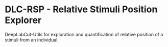 # DLC-RSP - Relative Stimuli Position Explorer
DeepLabCut-Utils for exploration and quantification of relative position of a stimuli from an individual.
